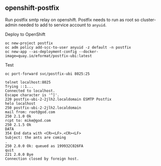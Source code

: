 ## openshift-postfix

Run postfix smtp relay on openshift. Postfix needs to run as root so cluster-admin needed to add to service account to `anyuid`.

Deploy to OpenShift
```
oc new-project postfix
oc adm policy add-scc-to-user anyuid -z default -n postfix
oc new-app --as-deployment-config --docker-image=quay.io/eformat/postfix-ubi:latest
```

Test
```
oc port-forward svc/postfix-ubi 8025:25

telnet localhost:8025
Trying ::1...
Connected to localhost.
Escape character is '^]'.
220 postfix-ubi-2-2jlh2.localdomain ESMTP Postfix
helo localhost
250 postfix-ubi-2-2jlh2.localdomain
mail from: root@god.com
250 2.1.0 Ok
rcpt to: mike@god.com
250 2.1.5 Ok
DATA
354 End data with <CR><LF>.<CR><LF>
Subject: the ants are coming
.
250 2.0.0 Ok: queued as 199932C026FA
quit
221 2.0.0 Bye
Connection closed by foreign host.
```

